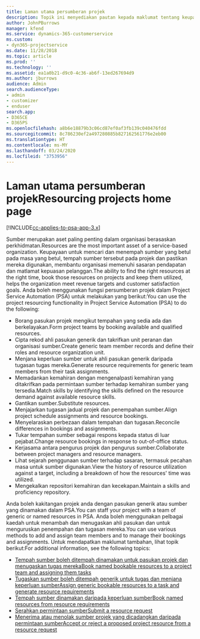 ```yaml
---
title: Laman utama persumberan projek
description: Topik ini menyediakan pautan kepada maklumat tentang keupayaan pengurusan sumber dalam Project Service Automation (PSA) untuk Dynamics 365.
author: JohnPBurrows
manager: kfend
ms.service: dynamics-365-customerservice
ms.custom:
- dyn365-projectservice
ms.date: 11/28/2018
ms.topic: article
ms.prod: ''
ms.technology: ''
ms.assetid: ea1a0b21-d9c0-4c36-ab6f-13ed267694d9
ms.author: jburrows
audience: Admin
search.audienceType:
- admin
- customizer
- enduser
search.app:
- D365CE
- D365PS
ms.openlocfilehash: a8b6e18879b3c06cd87ef0af3fb139c040476fdd
ms.sourcegitcommit: 8c786230ef2a497280885b827162561776e2eb00
ms.translationtype: HT
ms.contentlocale: ms-MY
ms.lasthandoff: 03/24/2020
ms.locfileid: "3753956"
---
```

# <a name="resourcing-projects-home-page"></a><span data-ttu-id="59f48-103">Laman utama persumberan projek</span><span class="sxs-lookup"><span data-stu-id="59f48-103">Resourcing projects home page</span></span>

[!INCLUDE[cc-applies-to-psa-app-3.x](../includes/cc-applies-to-psa-app-3x.md)]

<span data-ttu-id="59f48-104">Sumber merupakan aset paling penting dalam organisasi berasaskan perkhidmatan.</span><span class="sxs-lookup"><span data-stu-id="59f48-104">Resources are the most important asset of a service-based organization.</span></span> <span data-ttu-id="59f48-105">Keupayaan untuk mencari dan menempah sumber yang betul pada masa yang betul, tempah sumber tersebut pada projek dan pastikan mereka digunakan, membantu organisasi memenuhi sasaran pendapatan dan matlamat kepuasan pelanggan.</span><span class="sxs-lookup"><span data-stu-id="59f48-105">The ability to find the right resources at the right time, book those resources on projects and keep them utilized, helps the organization meet revenue targets and customer satisfaction goals.</span></span> <span data-ttu-id="59f48-106">Anda boleh menggunakan fungsi persumberan projek dalam Project Service Automation (PSA) untuk melakukan yang berikut:</span><span class="sxs-lookup"><span data-stu-id="59f48-106">You can use the project resourcing functionality in Project Service Automation (PSA) to do the following:</span></span>

- <span data-ttu-id="59f48-107">Borang pasukan projek mengikut tempahan yang sedia ada dan berkelayakan.</span><span class="sxs-lookup"><span data-stu-id="59f48-107">Form project teams by booking available and qualified resources.</span></span>
- <span data-ttu-id="59f48-108">Cipta rekod ahli pasukan generik dan takrifkan unit peranan dan organisasi sumber.</span><span class="sxs-lookup"><span data-stu-id="59f48-108">Create generic team member records and define their roles and resource organization unit.</span></span>
- <span data-ttu-id="59f48-109">Menjana keperluan sumber untuk ahli pasukan generik daripada tugasan tugas mereka.</span><span class="sxs-lookup"><span data-stu-id="59f48-109">Generate resource requirements for generic team members from their task assignments.</span></span>
- <span data-ttu-id="59f48-110">Memadankan kemahiran dengan mengenalpasti kemahiran yang ditakrifkan pada permintaan sumber terhadap kemahiran sumber yang tersedia.</span><span class="sxs-lookup"><span data-stu-id="59f48-110">Match skills by identifying the skills defined on the resource demand against available resource skills.</span></span>
- <span data-ttu-id="59f48-111">Gantikan sumber.</span><span class="sxs-lookup"><span data-stu-id="59f48-111">Substitute resources.</span></span>
- <span data-ttu-id="59f48-112">Menjajarkan tugasan jadual projek dan penempahan sumber.</span><span class="sxs-lookup"><span data-stu-id="59f48-112">Align project schedule assignments and resource bookings.</span></span>
- <span data-ttu-id="59f48-113">Menyelaraskan perbezaan dalam tempahan dan tugasan.</span><span class="sxs-lookup"><span data-stu-id="59f48-113">Reconcile differences in bookings and assignments.</span></span>
- <span data-ttu-id="59f48-114">Tukar tempahan sumber sebagai respons kepada status di luar pejabat.</span><span class="sxs-lookup"><span data-stu-id="59f48-114">Change resource bookings in response to out-of-office status.</span></span>
- <span data-ttu-id="59f48-115">Kerjasama antara pengurus projek dan pengurus sumber.</span><span class="sxs-lookup"><span data-stu-id="59f48-115">Collaborate between project managers and resource managers.</span></span>
- <span data-ttu-id="59f48-116">Lihat sejarah penggunaan sumber terhadap sasaran, termasuk pecahan masa untuk sumber digunakan.</span><span class="sxs-lookup"><span data-stu-id="59f48-116">View the history of resource utilization against a target, including a breakdown of how the resources' time was utilized.</span></span>
- <span data-ttu-id="59f48-117">Mengekalkan repositori kemahiran dan kecekapan.</span><span class="sxs-lookup"><span data-stu-id="59f48-117">Maintain a skills and proficiency repository.</span></span>


<span data-ttu-id="59f48-118">Anda boleh kakitangan projek anda dengan pasukan generik atau sumber yang dinamakan dalam PSA.</span><span class="sxs-lookup"><span data-stu-id="59f48-118">You can staff your project with a team of generic or named resources in PSA.</span></span> <span data-ttu-id="59f48-119">Anda boleh menggunakan pelbagai kaedah untuk menambah dan menugaskan ahli pasukan dan untuk menguruskan penempahan dan tugasan mereka.</span><span class="sxs-lookup"><span data-stu-id="59f48-119">You can use various methods to add and assign team members and to manage their bookings and assignments.</span></span> <span data-ttu-id="59f48-120">Untuk mendapatkan maklumat tambahan, lihat topik berikut:</span><span class="sxs-lookup"><span data-stu-id="59f48-120">For additional information, see the following topics:</span></span>

- [<span data-ttu-id="59f48-121">Tempah sumber boleh ditempah dinamakan untuk pasukan projek dan menugaskan tugas mereka</span><span class="sxs-lookup"><span data-stu-id="59f48-121">Book named bookable resources to a project team and assigning them tasks</span></span>](assign-named-bookable-resource.md)
- [<span data-ttu-id="59f48-122">Tugaskan sumber boleh ditempah generik untuk tugas dan menjana keperluan sumber</span><span class="sxs-lookup"><span data-stu-id="59f48-122">Assign generic bookable resources to a task and generate resource requirements</span></span>](assign-generic-bookable-resource.md)
- [<span data-ttu-id="59f48-123">Tempah sumber dinamakan daripada keperluan sumber</span><span class="sxs-lookup"><span data-stu-id="59f48-123">Book named resources from resource requirements</span></span>](book-named-resource.md)
- [<span data-ttu-id="59f48-124">Serahkan permintaan sumber</span><span class="sxs-lookup"><span data-stu-id="59f48-124">Submit a resource request</span></span>](submit-resource-request.md)
- [<span data-ttu-id="59f48-125">Menerima atau menolak sumber projek yang dicadangkan daripada permintaan sumber</span><span class="sxs-lookup"><span data-stu-id="59f48-125">Accept or reject a proposed project resource from a resource request</span></span>](accept-reject-proposed-resource.md)

